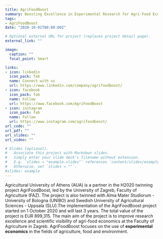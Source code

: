 ```yaml
---
title: AgriFoodBoost
summary: Boosting Excellence in Experimental Research for Agri-Food Economics and Management
tags:
- AgriFoodBoost
date: "2020-10-01T00:00:00Z"

# Optional external URL for project (replaces project detail page).
external_link: ""

image:
  caption: ""
  focal_point: Smart

links:
- icon: linkedin
  icon_pack: fab  
  name: Connect with us
  url: https://www.linkedin.com/company/agrifoodboost/
- icon: facebook
  icon_pack: fab  
  name: Follow
  url: https://www.facebook.com/AgriFoodBoost  
- icon: instagram
  icon_pack: fab  
  name: Follow
  url: https://www.instagram.com/agrifoodboost/   
url_code: ""
url_pdf: ""
url_slides: ""
url_video: ""

# Slides (optional).
#   Associate this project with Markdown slides.
#   Simply enter your slide deck's filename without extension.
#   E.g. `slides = "example-slides"` references `content/slides/example-slides.md`.
#   Otherwise, set `slides = ""`.
#slides: example
---
```


Agricultural University of Athens (AUA) is a partner in the H2020 twinning project AgriFoodBoost, led by the University of Zagreb, Faculty of Agriculture (FAZ). The project is also twinned with Alma Mater Studiorum - University of Bologna (UNIBO) and Swedish University of Agricultural Sciences - Uppsala (SLU).The implementation of the AgriFoodBoost project started on 1 October 2020 and will last 3 years. The total value of the project is EUR 899,315. The main aim of the project is to improve research excellence and scientific visibility of agri-food economics at the Faculty of Agriculture in Zagreb. AgriFoodBoost focuses on the use of **experimental economics** in the fields of agriculture, food and environment.
